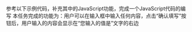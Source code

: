 参考以下示例代码，补充其中的JavaScript功能，完成一个JavaScript代码的编写
本任务完成的功能为：用户可以在输入框中输入任何内容，点击“确认填写”按钮后，用户输入的内容会显示在“您输入的值是”文字的右边

